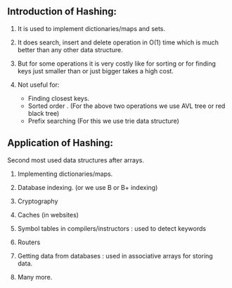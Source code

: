 ## Introduction of Hashing:

1) It is used to implement dictionaries/maps and sets.

2) It does search, insert and delete operation in O(1) time which is much better than any other data structure.

3) But for some operations it is very costly like for sorting or for finding keys just smaller than or just bigger takes a high cost.

4) Not useful for:
    * Finding closest keys.
    * Sorted order .
    (For the above two operations we use AVL tree or red black tree)
    * Prefix searching 
    (For this we use trie data structure)


## Application of Hashing:

Second most used data structures after arrays.

1) Implementing dictionaries/maps.

2) Database indexing. (or we use B or B+ indexing)

3) Cryptography

4) Caches (in websites)

5) Symbol tables in compilers/instructors : used to detect keywords

6) Routers

7) Getting data from databases : used in associative arrays for storing data.

8) Many more.